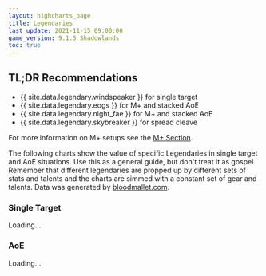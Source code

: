 ```yaml
---
layout: highcharts_page
title: Legendaries
last_update: 2021-11-15 09:00:00
game_version: 9.1.5 Shadowlands
toc: true
---
```


## TL;DR Recommendations
- {{ site.data.legendary.windspeaker }} for single target
- {{ site.data.legendary.eogs }} for M+ and stacked AoE
- {{ site.data.legendary.night_fae }} for M+ and stacked AoE
- {{ site.data.legendary.skybreaker }} for spread cleave

For more information on M+ setups see the [M+ Section](http://stormearthandlava.com/guide/mythic_plus/mythic_plus.html).


The following charts show the value of specific Legendaries in single target and AoE situations. Use this as a general guide, but don't treat it as gospel. Remember that different legendaries are propped up by different sets of stats and talents and the charts are simmed with a constant set of gear and talents.
Data was generated by [bloodmallet.com](https://bloodmallet.com).

### Single Target

<div id="bloodmallet_legendary_patchwerk" class="bloodmallet_chart" data-wow-class="shaman" data-wow-spec="elemental" data-type="legendaries" data-background-color="#222" data-font-color="#eee" data-entries="50">Loading...</div>


### AoE

<div id="bloodmallet_legendary_hac" class="bloodmallet_chart" data-wow-class="shaman" data-wow-spec="elemental" data-type="legendaries" data-fight-style="hecticaddcleave" data-background-color="#222" data-font-color="#eee" data-entries="50">Loading...</div>
